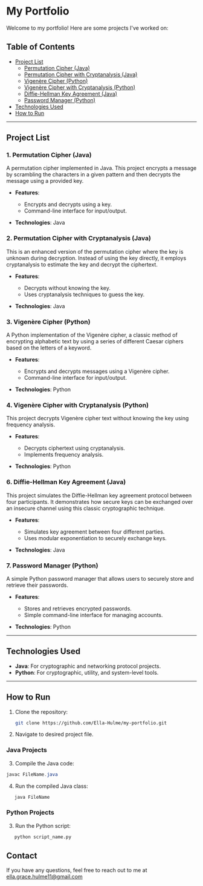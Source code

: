 # My Portfolio

Welcome to my portfolio! Here are some projects I've worked on: 

## Table of Contents
- [Project List](#project-list)
  - [Permutation Cipher (Java)](#1-permutation-cipher-java)
  - [Permutation Cipher with Cryptanalysis (Java)](#2-permutation-cipher-with-cryptanalysis-java)
  - [Vigenère Cipher (Python)](#3-vigenère-cipher-python)
  - [Vigenère Cipher with Cryptanalysis (Python)](#4-vigenère-cipher-with-cryptanalysis-python)
  - [Diffie-Hellman Key Agreement (Java)](#6-diffie-hellman-key-agreement-java)
  - [Password Manager (Python)](#7-password-manager-python)
- [Technologies Used](#technologies-used)
- [How to Run](#how-to-run)

---

## Project List

### 1. Permutation Cipher (Java)
A permutation cipher implemented in Java. This project encrypts a message by scrambling the characters in a given pattern and then decrypts the message using a provided key.

- **Features**: 
  - Encrypts and decrypts using a key.
  - Command-line interface for input/output.

- **Technologies**: Java

### 2. Permutation Cipher with Cryptanalysis (Java)
This is an enhanced version of the permutation cipher where the key is unknown during decryption. Instead of using the key directly, it employs cryptanalysis to estimate the key and decrypt the ciphertext.

- **Features**: 
  - Decrypts without knowing the key.
  - Uses cryptanalysis techniques to guess the key.

- **Technologies**: Java

### 3. Vigenère Cipher (Python)
A Python implementation of the Vigenère cipher, a classic method of encrypting alphabetic text by using a series of different Caesar ciphers based on the letters of a keyword.

- **Features**: 
  - Encrypts and decrypts messages using a Vigenère cipher.
  - Command-line interface for input/output.

- **Technologies**: Python

### 4. Vigenère Cipher with Cryptanalysis (Python)
This project decrypts Vigenère cipher text without knowing the key using frequency analysis. 

- **Features**: 
  - Decrypts ciphertext using cryptanalysis.
  - Implements frequency analysis.

- **Technologies**: Python

### 6. Diffie-Hellman Key Agreement (Java)
This project simulates the Diffie-Hellman key agreement protocol between four participants. It demonstrates how secure keys can be exchanged over an insecure channel using this classic cryptographic technique.

- **Features**: 
  - Simulates key agreement between four different parties.
  - Uses modular exponentiation to securely exchange keys.

- **Technologies**: Java

### 7. Password Manager (Python)
A simple Python password manager that allows users to securely store and retrieve their passwords.

- **Features**: 
  - Stores and retrieves encrypted passwords.
  - Simple command-line interface for managing accounts.

- **Technologies**: Python

---

## Technologies Used
- **Java**: For cryptographic and networking protocol projects.
- **Python**: For cryptographic, utility, and system-level tools.
  
---

## How to Run

1. Clone the repository: 
   ```bash
   git clone https://github.com/Ella-Hulme/my-portfolio.git

2. Navigate to desired project file.

### Java Projects
3. Compile the Java code:
 ```java
javac FileName.java
```
   
4. Run the compiled Java class:
```java
   java FileName
```
   
### Python Projects
3. Run the Python script:
```python
   python script_name.py
```

## Contact
If you have any questions, feel free to reach out to me at ella.grace.hulme11@gmail.com
